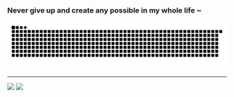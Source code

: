 ### Never give up and create any possible in my whole life ~
![](https://raw.githubusercontent.com/kheireddinebou/kheireddinebou/output/snake.svg)
***
<img style="height: 192px;" src="https://github-readme-mwendwa.vercel.app/api/top-langs/?username=dreamct25&layout=compact&count_private=true&theme=blue-green&title_color=00b3ff"></img>
<img style="width: 487px;" src="https://streak-stats.demolab.com/?user=dreamct25&count_private=true&theme=blue-green&title_color=00b3ff"></img>
